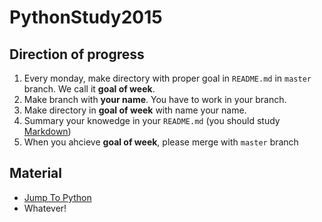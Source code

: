 # PythonStudy2015

## Direction of progress

1. Every monday, make directory with proper goal in `README.md` in `master` branch. We call it **goal of week**.
2. Make branch with **your name**. You have to work in your branch.
3. Make directory in **goal of week** with name your name.
4. Summary your knowedge in your `README.md` (you should study [Markdown](https://github.com/adam-p/markdown-here/wiki/Markdown-Cheatsheet))
5. When you ahcieve **goal of week**, please merge with `master` branch

## Material

- [Jump To Python](https://wikidocs.net/2)
- Whatever!

